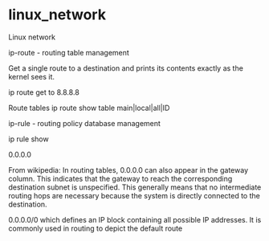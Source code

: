 # linux_network
Linux network

ip-route - routing table management

Get a single route to a destination and prints its contents exactly as the
kernel sees it.

ip route get to 8.8.8.8

Route tables
ip route show table main|local|all|ID

ip-rule - routing policy database management

ip rule show

0.0.0.0

From wikipedia:
In routing tables, 0.0.0.0 can also appear in the gateway column. This 
indicates that the gateway to reach the corresponding destination subnet is 
unspecified. This generally means that no intermediate routing hops are 
necessary because the system is directly connected to the destination.

0.0.0.0/0 which defines an IP block containing all possible IP addresses. It is 
commonly used in routing to depict the default route
